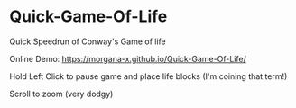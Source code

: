 # Quick-Game-Of-Life
Quick Speedrun of Conway's Game of life

Online Demo: https://morgana-x.github.io/Quick-Game-Of-Life/

Hold Left Click to pause game and place life blocks (I'm coining that term!)

Scroll to zoom (very dodgy)
